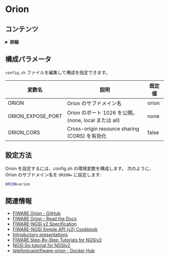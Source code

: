 # Orion

## コンテンツ

<details>
<summary><strong>詳細</strong></summary>

-   [構成パラメータ](#configuration-parameters)
-   [設定方法](#how-to-setup)
-   [関連情報](#related-information)

</details>

<a name="configuration-parameters"></a>

## 構成パラメータ

`config.sh` ファイルを編集して構成を指定できます。

| 変数名              | 説明                                                 | 既定値 |
| ------------------- | ---------------------------------------------------- | ------ |
| ORION               | Orion のサブドメイン名                               | orion  | 
| ORION\_EXPOSE\_PORT | Orion のポート 1026 を公開。(none, local または all) | none   |
| ORION\_CORS         | Cross-origin resource sharing (CORS) を有効化        | false  |

<a name="how-to-setup"></a>

## 設定方法

Orion を設定するには、config.sh の環境変数を構成します。
次のように、Orion のサブドメイン名を `ORION=` に設定します:

```bash
ORION=orion
```

<a name="related-information"></a>

## 関連情報

-   [FIWARE Orion - GitHub](https://github.com/telefonicaid/fiware-orion)
-   [FIWARE Orion - Read the Docs](https://fiware-orion.readthedocs.io/en/master/)
-   [FIWARE-NGSI v2 Specification](http://telefonicaid.github.io/fiware-orion/api/v2/stable/)
-   [FIWARE-NGSI Simple API (v2) Cookbook](http://telefonicaid.github.io/fiware-orion/api/v2/stable/cookbook/)
-   [Introductory presentations](https://www.slideshare.net/fermingalan/orion-context-broker-20211022)
-   [FIWARE Step-By-Step Tutorials for NGSIv2](https://fiware-tutorials.readthedocs.io/en/latest/)
-   [NGSI Go tutorial for NGSIv2](https://ngsi-go.letsfiware.jp/tutorial/ngsi-v2-crud/)
-   [telefonicaiot/fiware-orion - Docker Hub](https://hub.docker.com/r/telefonicaiot/fiware-orion)
